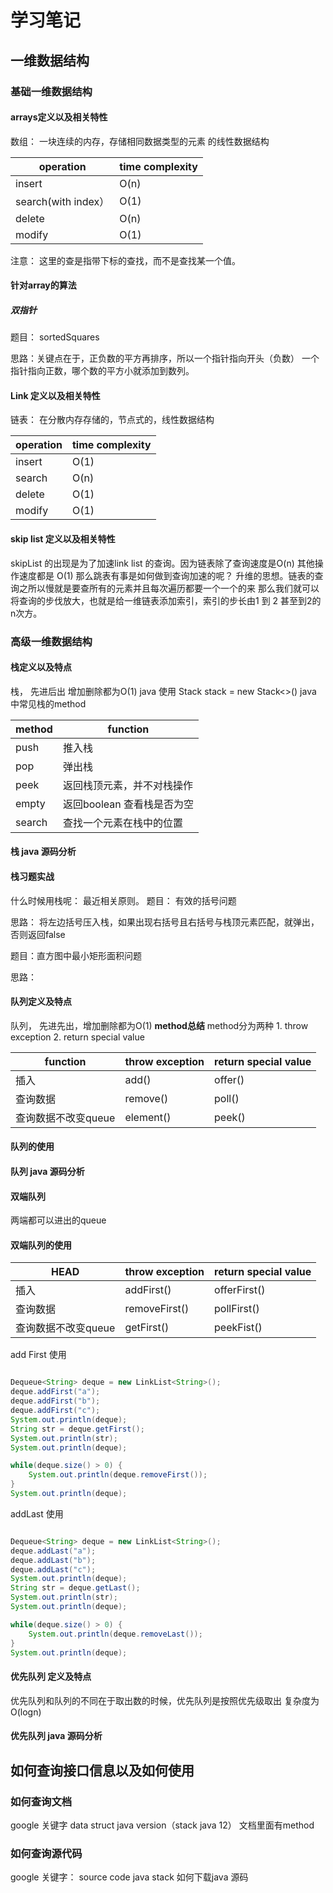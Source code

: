 # 学习笔记
## 一维数据结构
### 基础一维数据结构
#### arrays定义以及相关特性
数组： 一块连续的内存，存储相同数据类型的元素 的线性数据结构

| operation | time complexity |
| --- | --- |
|insert | O(n) |
|search(with index）| O(1)|
|delete | O(n) |
| modify | O(1) |
注意： 这里的查是指带下标的查找，而不是查找某一个值。
#### 针对array的算法
##### 双指针
题目： sortedSquares

思路：关键点在于，正负数的平方再排序，所以一个指针指向开头（负数） 一个指针指向正数，哪个数的平方小就添加到数列。


#### Link 定义以及相关特性
链表： 在分散内存存储的，节点式的，线性数据结构

| operation | time complexity |
| --- | --- |
|insert | O(1) |
|search| O(n)|
|delete | O(1) |
| modify | O(1) |

#### skip list 定义以及相关特性
skipList 的出现是为了加速link list 的查询。因为链表除了查询速度是O(n) 其他操作速度都是 O(1)
那么跳表有事是如何做到查询加速的呢？ 升维的思想。链表的查询之所以慢就是要查所有的元素并且每次遍历都要一个一个的来
那么我们就可以将查询的步伐放大，也就是给一维链表添加索引，索引的步长由1 到 2 甚至到2的n次方。

### 高级一维数据结构
#### 栈定义以及特点
栈， 先进后出 增加删除都为O(1)
java 使用 Stack<Integer> stack = new Stack<>()
java 中常见栈的method

|method| function |
| --- | --- | 
|push | 推入栈| 
|pop | 弹出栈| 
|peek | 返回栈顶元素，并不对栈操作|
|empty | 返回boolean 查看栈是否为空| 
|search | 查找一个元素在栈中的位置| 

#### 栈 java 源码分析

#### 栈习题实战
 什么时候用栈呢： 最近相关原则。
 题目： 有效的括号问题
 
 思路： 将左边括号压入栈，如果出现右括号且右括号与栈顶元素匹配，就弹出，否则返回false
 
 题目：直方图中最小矩形面积问题
 
 思路：
#### 队列定义及特点
队列， 先进先出，增加删除都为O(1)
**method总结**
method分为两种 1. throw exception 2. return special value

function|throw exception | return special value |
| --- | --- | ---|
|插入 | add() | offer() |
|查询数据| remove()| poll() |
| 查询数据不改变queue | element()| peek()|

#### 队列的使用


#### 队列 java 源码分析
#### 双端队列
两端都可以进出的queue

#### 双端队列的使用

|HEAD |throw exception | return special value |
| --- | --- | ---| 
|插入 | addFirst() | offerFirst() |
|查询数据| removeFirst()| pollFirst() |
| 查询数据不改变queue | getFirst()| peekFist()|

add First 使用
``` java

Dequeue<String> deque = new LinkList<String>();
deque.addFirst("a");
deque.addFirst("b");
deque.addFirst("c");
System.out.println(deque);
String str = deque.getFirst();
System.out.println(str);
System.out.println(deque);

while(deque.size() > 0) {
    System.out.println(deque.removeFirst());
}
System.out.println(deque);
```

addLast 使用
``` java

Dequeue<String> deque = new LinkList<String>();
deque.addLast("a");
deque.addLast("b");
deque.addLast("c");
System.out.println(deque);
String str = deque.getLast();
System.out.println(str);
System.out.println(deque);

while(deque.size() > 0) {
    System.out.println(deque.removeLast());
}
System.out.println(deque);
```

#### 优先队列 定义及特点
优先队列和队列的不同在于取出数的时候，优先队列是按照优先级取出 复杂度为O(logn)

#### 优先队列 java 源码分析

## 如何查询接口信息以及如何使用
### 如何查询文档
google 关键字 data struct java version（stack java 12）
文档里面有method
### 如何查询源代码
google 关键字： source code java stack
如何下载java 源码